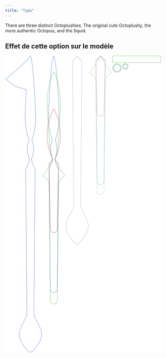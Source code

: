 ```yaml
---
title: "Type"
---
```


There are three distinct Octoplushies. The original cute Octoplushy, the more authentic Octopus, and the Squid.

## Effet de cette option sur le modèle

![Cette image montre l'effet de cette option en superposant plusieurs variantes qui ont une valeur différente pour cette option](octoplushy_type_sample.svg "Effet de cette option sur le modèle")
